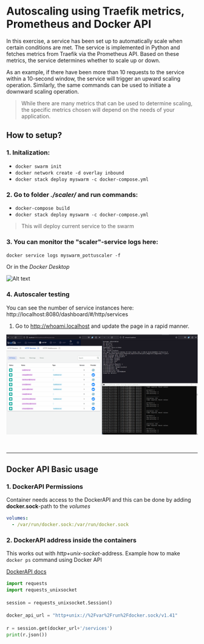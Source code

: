 # Autoscaling using Traefik metrics, Prometheus and Docker API

In this exercise, a service has been set up to automatically scale when certain conditions are met. The service is implemented in Python and fetches metrics from Traefik via the Prometheus API. Based on these metrics, the service determines whether to scale up or down.

As an example, if there have been more than 10 requests to the service within a 10-second window, the service will trigger an upward scaling operation. Similarly, the same commands can be used to initiate a downward scaling operation.

> While there are many metrics that can be used to determine scaling, the specific metrics chosen will depend on the needs of your application.

## How to setup?

### 1. Initalization:
- `docker swarm init`
- `docker network create -d overlay inbound`
- `docker stack deploy myswarm -c docker-compose.yml`

### 2. Go to folder *./scaler/* and run commands:
- `docker-compose build`
- `docker stack deploy myswarm -c docker-compose.yml`

> This will deploy current service to the swarm

### 3. You can monitor the "scaler"-service logs here:
`docker service logs myswarm_pottuscaler -f`

Or in the *Docker Desktop*

![Alt text](pictures/scaler-logs.PNG)


### 4. Autoscaler testing
You can see the number of service instances here:
http://localhost:8080/dashboard/#/http/services

1. Go to http://whoami.localhost and update the page in a rapid manner.


![Alt text](../graphics/exercise7-demo.gif)

<br>

---

## Docker API Basic usage

### 1. DockerAPI Permissions
Container needs access to the DockerAPI and this can be done by adding **docker.sock**-path to the *volumes*

```yaml
volumes:
  - /var/run/docker.sock:/var/run/docker.sock
```

### 2. DockerAPI address inside the containers

This works out with *http+unix-socket*-address. Example how to make `docker ps` command using Docker API

[DockerAPI docs](https://docs.docker.com/engine/api/v1.41/)

```python
import requests
import requests_unixsocket

session = requests_unixsocket.Session()

docker_api_url = "http+unix://%2Fvar%2Frun%2Fdocker.sock/v1.41"

r = session.get(docker_url+'/services')
print(r.json())
```






